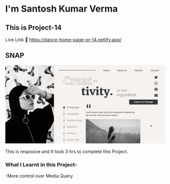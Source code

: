 # I'm Santosh Kumar Verma

## This is Project-14

Live Link 🔗
https://dance-home-page-pr-14.netlify.app/

## SNAP

![SNAP](./Snap/Project-14.png)

This is resposive and
It took 3 hrs to complete this Project.

### What I Learnt in this Project-
  -More control over Media Query

